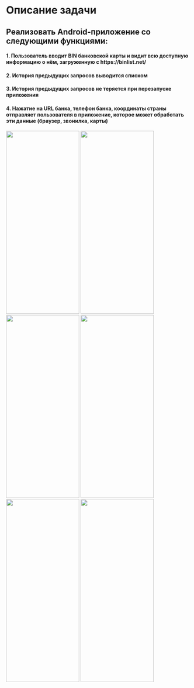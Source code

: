 <h1>Описание задачи</h1>
<h2>Реализовать Android-приложение со следующими функциями:</h2>
<h4>1. Пользователь вводит BIN банковской карты и видит всю доступную информацию о нём,
загруженную с https://binlist.net/</h4>
<h4>2. История предыдущих запросов выводится списком</h4>
<h4>3. История предыдущих запросов не теряется при перезапуске приложения</h4>
<h4>4. Нажатие на URL банка, телефон банка, координаты страны отправляет пользователя в
приложение, которое может обработать эти данные (браузер, звонилка, карты)</h4>
<img src="https://user-images.githubusercontent.com/77741297/212469844-6c5a8f76-f882-4682-84d7-1caff3aa831d.jpg" width="200" height="500" /> <img src="https://user-images.githubusercontent.com/77741297/212469850-f55b9ec1-5cf5-4423-a267-bbee33ec8e0e.jpg" width="200" height="500" />  <img src="https://user-images.githubusercontent.com/77741297/212470072-97037aad-0a31-4395-bab3-c096529b3623.jpg" width="200" height="500" />
<img src="https://user-images.githubusercontent.com/77741297/212469865-0fef0923-952e-49b0-a6c1-1d6ad8279391.jpg" width="200" height="500" />  <img src="https://user-images.githubusercontent.com/77741297/212469882-431c29e6-3c63-4c0c-81e8-e4e30f242838.jpg" width="200" height="500" />  <img src="https://user-images.githubusercontent.com/77741297/212469883-6467af02-87b1-47ca-8ac2-fe8f436a7ffa.jpg" width="200" height="500" />
